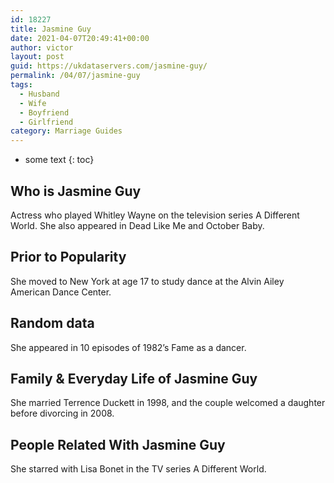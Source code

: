 ```yaml
---
id: 18227
title: Jasmine Guy
date: 2021-04-07T20:49:41+00:00
author: victor
layout: post
guid: https://ukdataservers.com/jasmine-guy/
permalink: /04/07/jasmine-guy
tags:
  - Husband
  - Wife
  - Boyfriend
  - Girlfriend
category: Marriage Guides
---
```


* some text
{: toc}

## Who is Jasmine Guy



Actress who played Whitley Wayne on the television series A Different World. She also appeared in Dead Like Me and October Baby.

                                
## Prior to Popularity



She moved to New York at age 17 to study dance at the Alvin Ailey American Dance Center.

                                
## Random data



She appeared in 10 episodes of 1982&#8217;s Fame as a dancer.

                                
## Family & Everyday Life of Jasmine Guy



She married Terrence Duckett in 1998, and the couple welcomed a daughter before divorcing in 2008.

                                
## People Related With Jasmine Guy



She starred with Lisa Bonet in the TV series A Different World.

                
              
            
          
          
          